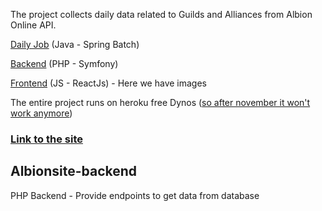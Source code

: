 The project collects daily data related to Guilds and Alliances from Albion Online API.

[Daily Job](https://github.com/hugarty/albionsite-job) (Java - Spring Batch)

[Backend](https://github.com/hugarty/albionsite-backend) (PHP - Symfony)

[Frontend](https://github.com/hugarty/albionsite-frontend) (JS - ReactJs) - Here we have images

The entire project runs on heroku free Dynos ([so after november it won't work anymore](https://blog.heroku.com/next-chapter))

### [Link to the site](https://albionsite-frontend.herokuapp.com/)

Albionsite-backend
---
PHP Backend - Provide endpoints to get data from database
